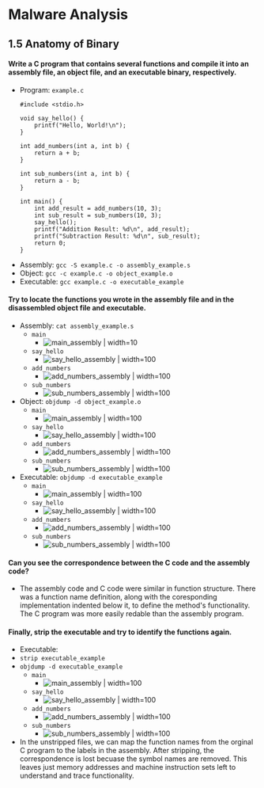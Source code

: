 # Malware Analysis
## 1.5 Anatomy of Binary

#### Write a C program that contains several functions and compile it into an assembly file, an object file, and an executable binary, respectively.
* Program: `example.c`
    ``` 
    #include <stdio.h>
    
    void say_hello() {
        printf("Hello, World!\n");
    }
    
    int add_numbers(int a, int b) {
        return a + b;
    }
    
    int sub_numbers(int a, int b) {
        return a - b;
    }
    
    int main() {
        int add_result = add_numbers(10, 3);
        int sub_result = sub_numbers(10, 3);
        say_hello();
        printf("Addition Result: %d\n", add_result);
        printf("Subtraction Result: %d\n", sub_result);
        return 0;
    }
    ```
* Assembly: ```gcc -S example.c -o assembly_example.s```
* Object: ```gcc -c example.c -o object_example.o```
* Executable: ```gcc example.c -o executable_example```


#### Try to locate the functions you wrote in the assembly file and in the disassembled object file and executable. 
* Assembly: ```cat assembly_example.s```
    * `main`
        * ![main_assembly | width=10](Screenshots/assembly/main.png)
    * `say_hello`
        * ![say_hello_assembly | width=100](Screenshots/assembly/say_hello.png)
    * `add_numbers`
        * ![add_numbers_assembly | width=100](Screenshots/assembly/add_numbers.png)
    * `sub_numbers`
        * ![sub_numbers_assembly | width=100](Screenshots/assembly/sub_numbers.png)
* Object: ```objdump -d object_example.o```
    * `main`
        * ![main_assembly | width=100](Screenshots/object/main.png)
    * `say_hello`
        * ![say_hello_assembly | width=100](Screenshots/object/say_hello.png)
    * `add_numbers`
        * ![add_numbers_assembly | width=100](Screenshots/object/add_numbers.png)
    * `sub_numbers`
        * ![sub_numbers_assembly | width=100](Screenshots/object/sub_numbers.png)
* Executable: ```objdump -d executable_example```
    * `main`
        * ![main_assembly | width=100](Screenshots/executable/main.png)
    * `say_hello`
        * ![say_hello_assembly | width=100](Screenshots/executable/say_hello.png)
    * `add_numbers`
        * ![add_numbers_assembly | width=100](Screenshots/executable/add_numbers.png)
    * `sub_numbers`
        * ![sub_numbers_assembly | width=100](Screenshots/executable/sub_numbers.png)

#### Can you see the correspondence between the C code and the assembly code?
* The assembly code and C code were similar in function structure. There was a function name definition, along with the coresponding implementation indented below it, to define the method's functionality. The C program was more easily redable than the assembly program.

#### Finally, strip the executable and try to identify the functions again.
* Executable:
* `strip executable_example`
* `objdump -d executable_example`
    * `main`
        * ![main_assembly | width=100](Screenshots/stripped/main.png)
    * `say_hello`
        * ![say_hello_assembly | width=100](Screenshots/stripped/say_hello.png)
    * `add_numbers`
        * ![add_numbers_assembly | width=100](Screenshots/stripped/add_numbers.png)
    * `sub_numbers`
        * ![sub_numbers_assembly | width=100](Screenshots/stripped/sub_numbers.png)
* In the unstripped files, we can map the function names from the orginal C program to the labels in the assembly. After stripping, the correspondence is lost becuase the symbol names are removed. This leaves just memory addresses and machine instruction sets left to understand and trace functionality. 





